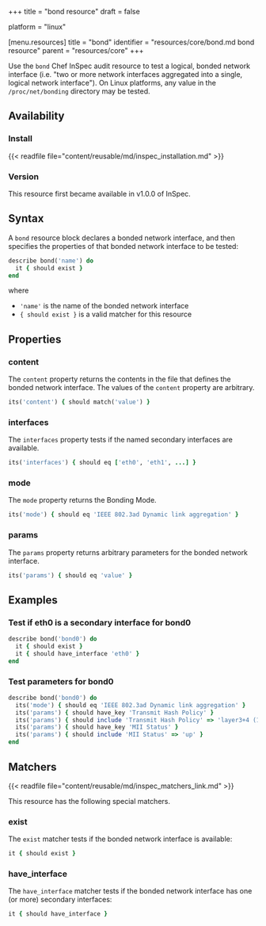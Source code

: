 +++
title = "bond resource"
draft = false

platform = "linux"

[menu.resources]
    title = "bond"
    identifier = "resources/core/bond.md bond resource"
    parent = "resources/core"
+++

Use the `bond` Chef InSpec audit resource to test a logical, bonded network interface (i.e. "two or more network interfaces aggregated into a single, logical network interface"). On Linux platforms, any value in the `/proc/net/bonding` directory may be tested.

## Availability

### Install

{{< readfile file="content/reusable/md/inspec_installation.md" >}}

### Version

This resource first became available in v1.0.0 of InSpec.

## Syntax

A `bond` resource block declares a bonded network interface, and then specifies the properties of that bonded network interface to be tested:

```ruby
describe bond('name') do
  it { should exist }
end
```

where

- `'name'` is the name of the bonded network interface
- `{ should exist }` is a valid matcher for this resource

## Properties

### content

The `content` property returns the contents in the file that defines the bonded network interface. The values of the `content` property are arbitrary.

```ruby
its('content') { should match('value') }
```

### interfaces

The `interfaces` property tests if the named secondary interfaces are available.

```ruby
its('interfaces') { should eq ['eth0', 'eth1', ...] }
```

### mode

The `mode` property returns the Bonding Mode.

```ruby
its('mode') { should eq 'IEEE 802.3ad Dynamic link aggregation' }
```

### params

The `params` property returns arbitrary parameters for the bonded network interface.

```ruby
its('params') { should eq 'value' }
```

## Examples

### Test if eth0 is a secondary interface for bond0

```ruby
describe bond('bond0') do
  it { should exist }
  it { should have_interface 'eth0' }
end
```

### Test parameters for bond0

```ruby
describe bond('bond0') do
  its('mode') { should eq 'IEEE 802.3ad Dynamic link aggregation' }
  its('params') { should have_key 'Transmit Hash Policy' }
  its('params') { should include 'Transmit Hash Policy' => 'layer3+4 (1)' }
  its('params') { should have_key 'MII Status' }
  its('params') { should include 'MII Status' => 'up' }
end
```

## Matchers

{{< readfile file="content/reusable/md/inspec_matchers_link.md" >}}

This resource has the following special matchers.

### exist

The `exist` matcher tests if the bonded network interface is available:

```ruby
it { should exist }
```

### have_interface

The `have_interface` matcher tests if the bonded network interface has one (or more) secondary interfaces:

```ruby
it { should have_interface }
```
